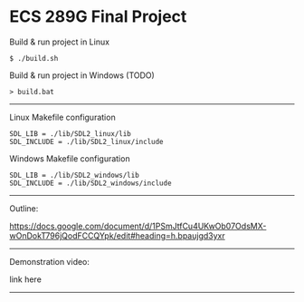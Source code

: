 # ECS 289G Final Project

Build & run project in Linux
```
$ ./build.sh
```

Build & run project in Windows (TODO)
```
> build.bat
```

---

Linux Makefile configuration
```
SDL_LIB = ./lib/SDL2_linux/lib
SDL_INCLUDE = ./lib/SDL2_linux/include
```

Windows Makefile configuration
```
SDL_LIB = ./lib/SDL2_windows/lib
SDL_INCLUDE = ./lib/SDL2_windows/include
```

---

Outline:

https://docs.google.com/document/d/1PSmJtfCu4UKwOb07OdsMX-wOnDokT796jQodFCCQYpk/edit#heading=h.bpaujgd3yxr

---

Demonstration video:

link here

---
